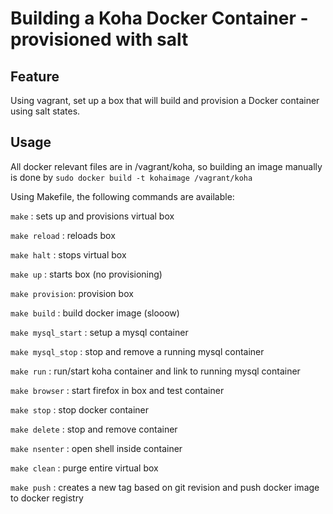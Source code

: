 Building a Koha Docker Container - provisioned with salt
===

## Feature

Using vagrant, set up a box that will build and provision a Docker container using salt states.

## Usage

All docker relevant files are in /vagrant/koha, so building an image manually is done by
```sudo docker build -t kohaimage /vagrant/koha```

Using Makefile, the following commands are available:

`make` : sets up and provisions virtual box

`make reload` : reloads box

`make halt` : stops virtual box

`make up` : starts box (no provisioning)

`make provision`: provision box

`make build` : build docker image (slooow)

`make mysql_start` : setup a mysql container

`make mysql_stop` : stop and remove a running mysql container

`make run` : run/start koha container and link to running mysql container 

`make browser` : start firefox in box and test container

`make stop` : stop docker container

`make delete` : stop and remove container

`make nsenter` : open shell inside container

`make clean` : purge entire virtual box

`make push` : creates a new tag based on git revision and push docker image to docker registry

